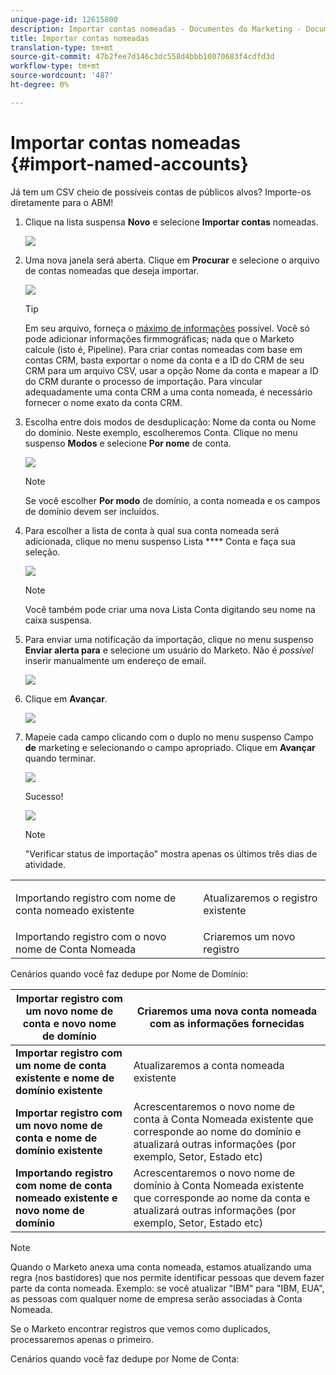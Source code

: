 ```yaml
---
unique-page-id: 12615800
description: Importar contas nomeadas - Documentos do Marketing - Documentação do produto
title: Importar contas nomeadas
translation-type: tm+mt
source-git-commit: 47b2fee7d146c3dc558d4bbb10070683f4cdfd3d
workflow-type: tm+mt
source-wordcount: '487'
ht-degree: 0%

---
```



# Importar contas nomeadas {#import-named-accounts}

Já tem um CSV cheio de possíveis contas de públicos alvos? Importe-os diretamente para o ABM!

1. Clique na lista suspensa **Novo** e selecione **Importar contas** nomeadas.

   ![](assets/inaone.png)

1. Uma nova janela será aberta. Clique em **Procurar** e selecione o arquivo de contas nomeadas que deseja importar.

   ![](assets/inatwo.png)

   >[!TIP]
   >
   >Em seu arquivo, forneça o [máximo de informações](http://docs.marketo.com/display/DOCS/Named+Account+Overview#NamedAccountOverview-NamedAccountAttributes) possível. Você só pode adicionar informações firmmográficas; nada que o Marketo calcule (isto é, Pipeline). Para criar contas nomeadas com base em contas CRM, basta exportar o nome da conta e a ID do CRM de seu CRM para um arquivo CSV, usar a opção Nome da conta e mapear a ID do CRM durante o processo de importação. Para vincular adequadamente uma conta CRM a uma conta nomeada, é necessário fornecer o nome exato da conta CRM.

1. Escolha entre dois modos de desduplicação: Nome da conta ou Nome do domínio. Neste exemplo, escolheremos Conta. Clique no menu suspenso **Modos** e selecione **Por nome** de conta.

   ![](assets/inathree.png)

   >[!NOTE]
   >
   >Se você escolher **Por modo** de domínio, a conta nomeada e os campos de domínio devem ser incluídos.

1. Para escolher a lista de conta à qual sua conta nomeada será adicionada, clique no menu suspenso Lista **** Conta e faça sua seleção.

   ![](assets/inafour.png)

   >[!NOTE]
   >
   >Você também pode criar uma nova Lista Conta digitando seu nome na caixa suspensa.

1. Para enviar uma notificação da importação, clique no menu suspenso **Enviar alerta para** e selecione um usuário do Marketo. Não é *possível* inserir manualmente um endereço de email.

   ![](assets/inafive-2.png)

1. Clique em **Avançar**.

   ![](assets/inasix-2.png)

1. Mapeie cada campo clicando com o duplo no menu suspenso Campo **de** marketing e selecionando o campo apropriado. Clique em **Avançar** quando terminar.

   ![](assets/inaseven.png)

   Sucesso!

   ![](assets/inanine.png)

   >[!NOTE]
   >
   >&quot;Verificar status de importação&quot; mostra apenas os últimos três dias de atividade.

<table> 
 <tbody> 
  <tr> 
   <td>Importando registro com nome de conta nomeado existente</td> 
   <td><p>Atualizaremos o registro existente</p></td> 
  </tr> 
  <tr> 
   <td>Importando registro com o novo nome de Conta Nomeada</td> 
   <td>Criaremos um novo registro</td> 
  </tr> 
 </tbody> 
</table>

Cenários quando você faz dedupe por Nome de Domínio:

| **Importar registro com um novo nome de conta e novo nome de domínio** | Criaremos uma nova conta nomeada com as informações fornecidas |
|---|---|
| **Importar registro com um nome de conta existente e nome de domínio existente** | Atualizaremos a conta nomeada existente |
| **Importar registro com um novo nome de conta e nome de domínio existente** | Acrescentaremos o novo nome de conta à Conta Nomeada existente que corresponde ao nome do domínio e atualizará outras informações (por exemplo, Setor, Estado etc) |
| **Importando registro com nome de conta nomeado existente e novo nome de domínio** | Acrescentaremos o novo nome de domínio à Conta Nomeada existente que corresponde ao nome da conta e atualizará outras informações (por exemplo, Setor, Estado etc) |

>[!NOTE]
>
>Quando o Marketo anexa uma conta nomeada, estamos atualizando uma regra (nos bastidores) que nos permite identificar pessoas que devem fazer parte da conta nomeada. Exemplo: se você atualizar &quot;IBM&quot; para &quot;IBM, EUA&quot;, as pessoas com qualquer nome de empresa serão associadas à Conta Nomeada.

Se o Marketo encontrar registros que vemos como duplicados, processaremos apenas o primeiro.

Cenários quando você faz dedupe por Nome de Conta: